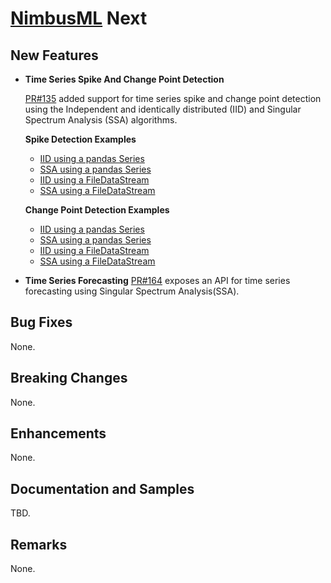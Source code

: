 # [NimbusML](https://docs.microsoft.com/en-us/nimbusml/overview) Next

## **New Features**

- **Time Series Spike And Change Point Detection**

   [PR#135](https://github.com/microsoft/NimbusML/pull/135) added support
   for time series spike and change point detection using the Independent
   and identically distributed (IID) and Singular Spectrum Analysis (SSA)
   algorithms.

   **Spike Detection Examples**

   - [IID using a pandas Series](https://github.com/microsoft/NimbusML/tree/master/src/python/nimbusml/examples/examples_from_dataframe/IidSpikeDetector_df.py)
   - [SSA using a pandas Series](https://github.com/microsoft/NimbusML/tree/master/src/python/nimbusml/examples/examples_from_dataframe/SsaSpikeDetector_df.py)
   - [IID using a FileDataStream](https://github.com/microsoft/NimbusML/tree/master/src/python/nimbusml/examples/IidSpikeDetector.py)
   - [SSA using a FileDataStream](https://github.com/microsoft/NimbusML/tree/master/src/python/nimbusml/examples/SsaSpikeDetector.py)

   **Change Point Detection Examples**

   - [IID using a pandas Series](https://github.com/microsoft/NimbusML/tree/master/src/python/nimbusml/examples/examples_from_dataframe/IidChangePointDetector_df.py)
   - [SSA using a pandas Series](https://github.com/microsoft/NimbusML/tree/master/src/python/nimbusml/examples/examples_from_dataframe/SsaChangePointDetector_df.py)
   - [IID using a FileDataStream](https://github.com/microsoft/NimbusML/tree/master/src/python/nimbusml/examples/IidChangePointDetector.py)
   - [SSA using a FileDataStream](https://github.com/microsoft/NimbusML/tree/master/src/python/nimbusml/examples/SsaChangePointDetector.py)

- **Time Series Forecasting**
   [PR#164](https://github.com/microsoft/NimbusML/pull/164) exposes an API
   for time series forecasting using Singular Spectrum Analysis(SSA).

## **Bug Fixes**

None.

## **Breaking Changes**

None.

## **Enhancements**

None.

## **Documentation and Samples**

TBD.

## **Remarks**

None.
